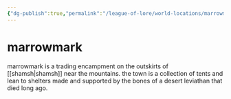 ```yaml
---
{"dg-publish":true,"permalink":"/league-of-lore/world-locations/marrowmark/"}
---
```


# marrowmark

marrowmark is a trading encampment on the outskirts of [[shamsh\|shamsh]] near the mountains. the town is a collection of tents and lean to shelters made and supported by the bones of a desert leviathan that died long ago. 